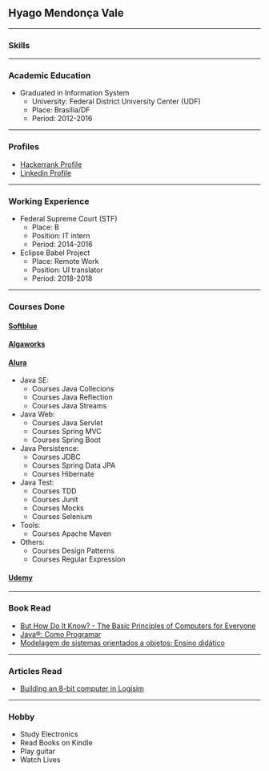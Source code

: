 ## Hyago Mendonça Vale
---
### Skills
---
### Academic Education
- Graduated in Information System 
  - University: Federal District University Center (UDF)  
  - Place: Brasília/DF
  - Period: 2012-2016
---
### Profiles
- [Hackerrank Profile](https://www.hackerrank.com/hyagomvale)
- [Linkedin Profile](https://www.linkedin.com/in/hyagomv/)
---
### Working Experience
- Federal Supreme Court (STF)
  - Place: B
  - Position: IT intern
  - Period: 2014-2016   
- Eclipse Babel Project
  - Place: Remote Work
  - Position: UI translator
  - Period: 2018-2018 
---
### Courses Done
#### [Softblue](https://www.softblue.com.br/)

#### [Algaworks](https://www.algaworks.com/)

#### [Alura](https://www.alura.com.br/)
- Java SE:
  - Courses Java Collecions
  - Courses Java Reflection 
  - Courses Java Streams
- Java Web:
  - Courses Java Servlet
  - Courses Spring MVC
  - Courses Spring Boot
- Java Persistence:
  - Courses JDBC
  - Courses Spring Data JPA
  - Courses Hibernate
- Java Test:
  - Courses TDD
  - Courses Junit
  - Courses Mocks
  - Courses Selenium 
- Tools:
  - Courses Apache Maven
- Others:
  - Courses Design Patterns
  - Courses Regular Expression

#### [Udemy](https://www.udemy.com/)
---
### Book Read
- [But How Do It Know? - The Basic Principles of Computers for Everyone](https://www.amazon.com.br/But-How-Know-Principles-Computers-ebook/dp/B00F25LEVC)
- [Java®: Como Programar](https://www.amazon.com.br/Java%C2%AE-como-programar-Paul-Deitel/dp/8543004799)
- [Modelagem de sistemas orientados a objetos: Ensino didático](https://www.amazon.com.br/Modelagem-Sistemas-Orientados-S%C3%A9rgio-Furgeri/dp/8536504617)
---
### Articles Read
- [Building an 8-bit computer in Logisim](https://medium.com/@karlrombauts/building-an-8-bit-computer-in-logisim-part-1-building-blocks-a4f1e5ea0d03)
---
### Hobby
- Study Electronics
- Read Books on Kindle
- Play guitar
- Watch Lives
